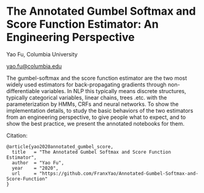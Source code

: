 # The Annotated Gumbel Softmax and Score Function Estimator: An Engineering Perspective

Yao Fu, Columbia University 

yao.fu@columbia.edu

The gumbel-softmax and the score function estimator are the two most widely used estimators for back-propagating gradients through non-differentiable variables.
In NLP this typically means discrete structures, typically categorical variables, linear chains, trees .etc. 
with the parameterization by HMMs, CRFs and neural networks. 
To show the implementation details, to study the basic behaviors of the two estimators from an engineering perspective, to give people what to expect, and to show the best practice, we present the annotated notebooks for them. 

Citation:

```
@article{yao2020annotated_gumbel_score,
  title   = "The Annotated Gumbel Softmax and Score Function Estimator",
  author  = "Yao Fu",
  year    = "2020",
  url     = "https://github.com/FranxYao/Annotated-Gumbel-Softmax-and-Score-Function"
}
```

